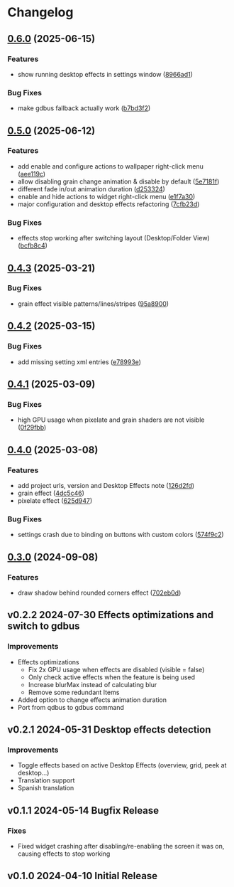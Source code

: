 # Changelog

## [0.6.0](https://github.com/luisbocanegra/plasma-wallpaper-effects/compare/v0.5.0...v0.6.0) (2025-06-15)


### Features

* show running desktop effects in settings window ([8966ad1](https://github.com/luisbocanegra/plasma-wallpaper-effects/commit/8966ad125f62b47ad256cf41a8583b6cdf544492))


### Bug Fixes

* make gdbus fallback actually work ([b7bd3f2](https://github.com/luisbocanegra/plasma-wallpaper-effects/commit/b7bd3f22b6cb0968eca9ecf77aed1519f5e951be))

## [0.5.0](https://github.com/luisbocanegra/plasma-wallpaper-effects/compare/v0.4.3...v0.5.0) (2025-06-12)


### Features

* add enable and configure actions to wallpaper right-click menu ([aee119c](https://github.com/luisbocanegra/plasma-wallpaper-effects/commit/aee119c8769d95705f9fb3954e520160b44584a0))
* allow disabling grain change animation & disable by default ([5e7181f](https://github.com/luisbocanegra/plasma-wallpaper-effects/commit/5e7181f4e1da4897c961440555f2b51bfb214a11))
* different fade in/out animation duration ([d253324](https://github.com/luisbocanegra/plasma-wallpaper-effects/commit/d25332498260991ac2dd1be49c5fd4a0bc65e9b9))
* enable and hide actions to widget right-click menu ([e1f7a30](https://github.com/luisbocanegra/plasma-wallpaper-effects/commit/e1f7a30355d4f6aabd0b3015e1aec1f134834d69))
* major configuration and desktop effects refactoring ([7cfb23d](https://github.com/luisbocanegra/plasma-wallpaper-effects/commit/7cfb23d2308af238cf38ae9faf96e0d55e8285b2))


### Bug Fixes

* effects stop working after switching layout (Desktop/Folder View) ([bcfb8c4](https://github.com/luisbocanegra/plasma-wallpaper-effects/commit/bcfb8c49acb67593d3d977b7c09a678f920c06d4))

## [0.4.3](https://github.com/luisbocanegra/plasma-wallpaper-effects/compare/v0.4.2...v0.4.3) (2025-03-21)


### Bug Fixes

* grain effect visible patterns/lines/stripes ([95a8900](https://github.com/luisbocanegra/plasma-wallpaper-effects/commit/95a89006b2f7896269c27192d42cfe95221bf58c))

## [0.4.2](https://github.com/luisbocanegra/plasma-wallpaper-effects/compare/v0.4.1...v0.4.2) (2025-03-15)


### Bug Fixes

* add missing setting xml entries ([e78993e](https://github.com/luisbocanegra/plasma-wallpaper-effects/commit/e78993ecbdb84a4078f070ff4ef59ee6a8cb9cce))

## [0.4.1](https://github.com/luisbocanegra/plasma-wallpaper-effects/compare/v0.4.0...v0.4.1) (2025-03-09)


### Bug Fixes

* high GPU usage when pixelate and grain shaders are not visible ([0f29fbb](https://github.com/luisbocanegra/plasma-wallpaper-effects/commit/0f29fbb924f98f05d3d3830f38fd0bf0c93431fe))

## [0.4.0](https://github.com/luisbocanegra/plasma-wallpaper-effects/compare/v0.3.0...v0.4.0) (2025-03-08)


### Features

* add project urls, version and Desktop Effects note ([126d2fd](https://github.com/luisbocanegra/plasma-wallpaper-effects/commit/126d2fd48bb33ba9b712411a671de5f7e9e571f6))
* grain effect ([4dc5c46](https://github.com/luisbocanegra/plasma-wallpaper-effects/commit/4dc5c46a92e70092dd3fa332f4ed0b9126f52e2e))
* pixelate effect ([625d947](https://github.com/luisbocanegra/plasma-wallpaper-effects/commit/625d947b8f1b2c69857746c29635445501944684))


### Bug Fixes

* settings crash due to binding on buttons with custom colors ([574f9c2](https://github.com/luisbocanegra/plasma-wallpaper-effects/commit/574f9c2c23360efe57ded3a8444c847b4845ebd9))

## [0.3.0](https://github.com/luisbocanegra/plasma-wallpaper-effects/compare/v0.2.2...v0.3.0) (2024-09-08)


### Features

* draw shadow behind rounded corners effect ([702eb0d](https://github.com/luisbocanegra/plasma-wallpaper-effects/commit/702eb0dc39b23c4f16a3042692cadb30041ce2c6))

## v0.2.2 2024-07-30 Effects optimizations and switch to gdbus

### Improvements

- Effects optimizations
  - Fix 2x GPU usage when effects are disabled (visible = false)
  - Only check active effects when the feature is being used
  - Increase blurMax instead of calculating blur
  - Remove some redundant Items
- Added option to change effects animation duration
- Port from qdbus to gdbus command

## v0.2.1 2024-05-31 Desktop effects detection

### Improvements

- Toggle effects based on active Desktop Effects (overview, grid, peek at desktop...)
- Translation support
- Spanish translation

## v0.1.1 2024-05-14 Bugfix Release

### Fixes

- Fixed widget crashing after disabling/re-enabling the screen it was on, causing effects to stop working

## v0.1.0 2024-04-10 Initial Release
